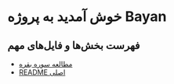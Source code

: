 # خوش آمدید به پروژه Bayan

## فهرست بخش‌ها و فایل‌های مهم

- [مطالعه سوره بقره](BAYAN/2000-AL-BAGHARE/index.md)
- [README اصلی](README.md)

